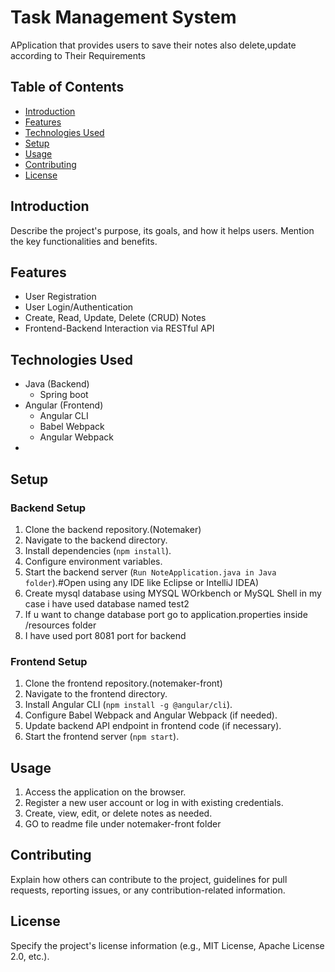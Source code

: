 # Task Management System

APplication that provides users to save their notes also delete,update according to Their Requirements

## Table of Contents

- [Introduction](#introduction)
- [Features](#features)
- [Technologies Used](#technologies-used)
- [Setup](#setup)
- [Usage](#usage)
- [Contributing](#contributing)
- [License](#license)

## Introduction

Describe the project's purpose, its goals, and how it helps users. Mention the key functionalities and benefits.

## Features

- User Registration
- User Login/Authentication
- Create, Read, Update, Delete (CRUD) Notes
- Frontend-Backend Interaction via RESTful API

## Technologies Used

- Java (Backend)
  - Spring boot
- Angular (Frontend)
  - Angular CLI
  - Babel Webpack
  - Angular Webpack
- 

## Setup

### Backend Setup

1. Clone the backend repository.(Notemaker)
2. Navigate to the backend directory.
3. Install dependencies (`npm install`).
4. Configure environment variables.
5. Start the backend server (`Run NoteApplication.java in Java folder`).#Open using any IDE like Eclipse or IntelliJ IDEA)
6. Create mysql database using MYSQL WOrkbench or MySQL Shell in my case i have used database named test2
7. If u want to change database port go to application.properties inside /resources folder
8. I have used port 8081 port for backend

### Frontend Setup

1. Clone the frontend repository.(notemaker-front)
2. Navigate to the frontend directory.
3. Install Angular CLI (`npm install -g @angular/cli`).
4. Configure Babel Webpack and Angular Webpack (if needed).
5. Update backend API endpoint in frontend code (if necessary).
6. Start the frontend server (`npm start`).

## Usage

1. Access the application on the browser.
2. Register a new user account or log in with existing credentials.
3. Create, view, edit, or delete notes as needed.
4. GO to readme file under notemaker-front folder

## Contributing

Explain how others can contribute to the project, guidelines for pull requests, reporting issues, or any contribution-related information.

## License

Specify the project's license information (e.g., MIT License, Apache License 2.0, etc.).


